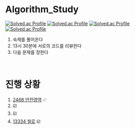 # Algorithm_Study

[![Solved.ac Profile](http://mazassumnida.wtf/api/generate_badge?boj=biomatrix117)](https://solved.ac/biomatrix117)
[![Solved.ac Profile](http://mazassumnida.wtf/api/generate_badge?boj=submit_id_here)](https://solved.ac/submit_id_here)
[![Solved.ac Profile](http://mazassumnida.wtf/api/generate_badge?boj=submit_id_here)](https://solved.ac/submit_id_here)
[![Solved.ac Profile](http://mazassumnida.wtf/api/generate_badge?boj=submit_id_here)](https://solved.ac/submit_id_here)<br/>

1. 숙제를 풀어온다
2. 13시 30분에 서로의 코드를 리뷰한다
3. 다음 문제를 정한다

<br>

# 진행 상황

1. [2468 안전영역](https://www.acmicpc.net/problem/2468) ✅
2. ☑️
3. ☑️
4. [13334 철로](https://www.acmicpc.net/problem/13334) ☑️
